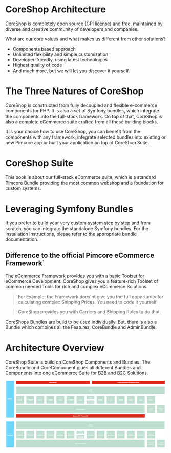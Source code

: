 # CoreShop Architecture

CoreShop is completely open source (GPl license) and free, maintained by diverse and creative community of developers and companies.

What are our core values and what makes us different from other solutions?

 - Components based approach
 - Unlimited flexibility and simple customization
 - Developer-friendly, using latest technologies
 - Highest quality of code
 - And much more, but we will let you discover it yourself.

# The Three Natures of CoreShop

CoreShop is constructed from fully decoupled and flexible e-commerce components for PHP. It is also a set of Symfony bundles, which integrate the components into the full-stack framework. On top of that, CoreShop is also a complete eCommerce suite crafted from all these building blocks.

It is your choice how to use CoreShop, you can benefit from the components with any framework, integrate selected bundles into existing or new Pimcore app or built your application on top of CoreShop Suite.

# CoreShop Suite

This book is about our full-stack eCommerce suite, which is a standard Pimcore Bundle providing the most common webshop and a foundation for custom systems.

# Leveraging Symfony Bundles

If you prefer to build your very custom system step by step and from scratch, you can integrate the standalone Symfony bundles. For the installation instructions, please refer to the appropriate bundle documentation.

## Difference to the official Pimcore eCommerce Framework`

The eCommerce Framework provides you with a basic Toolset for eCommerce Development. CoreShop gives you a feature-rich Toolset of
common needed Tools for rich and complex eCommerce Solutions.

> For Example: the Framework does'nt give you the full opportunity for calculating complex Shipping Prices. You need to code it yourself

> CoreShop provides you with Carriers and Shipping Rules to do that.

CoreShops Bundles are build to be used individually. But, there is also a Bundle which combines all the Features: CoreBundle and AdminBundle.

# Architecture Overview

CoreShop Suite is build on CoreShop Components and Bundles. The CoreBundle and CoreComponent glues all different Bundles and Components into one
eCommerce Suite for B2B and B2C Solutions.

![Architecture](img/architecture.png)
